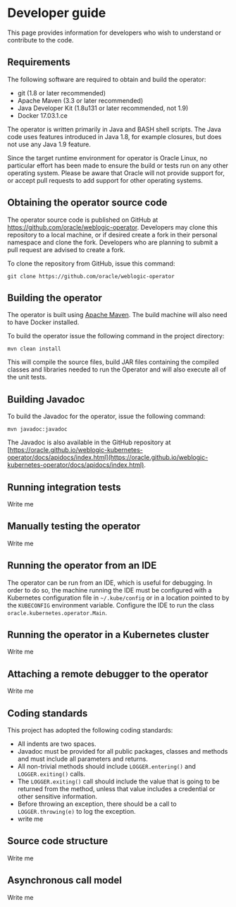 # Developer guide

This page provides information for developers who wish to understand or contribute to the code.

## Requirements

The following software are required to obtain and build the operator:

*	git (1.8 or later recommended)
*	Apache Maven (3.3 or later recommended)
*	Java Developer Kit (1.8u131 or later recommended, not 1.9)
*	Docker 17.03.1.ce

The operator is written primarily in Java and BASH shell scripts.  The Java code uses features introduced in Java 1.8, for example closures, but does not use any Java 1.9 feature.

Since the target runtime environment for operator is Oracle Linux, no particular effort has been made to ensure the build or tests run on any other operating system.  Please be aware that Oracle will not provide support for, or accept pull requests to add support for other operating systems.

## Obtaining the operator source code

The operator source code is published on GitHub at https://github.com/oracle/weblogic-operator.  Developers may clone this repository to a local machine, or if desired create a fork in their personal namespace and clone the fork.  Developers who are planning to submit a pull request are advised to create a fork.

To clone the repository from GitHub, issue this command:

```
git clone https://github.com/oracle/weblogic-operator
```

## Building the operator

The operator is built using [Apache Maven](http://maven.apache.org).  The build machine will also need to have Docker installed.  

To build the operator issue the following command in the project directory:

```
mvn clean install
```

This will compile the source files, build JAR files containing the compiled classes and libraries needed to run the Operator and will also execute all of the unit tests.

## Building Javadoc

To build the Javadoc for the operator, issue the following command:

```
mvn javadoc:javadoc
```

The Javadoc is also available in the GitHub repository at [https://oracle.github.io/weblogic-kubernetes-operator/docs/apidocs/index.html](https://oracle.github.io/weblogic-kubernetes-operator/docs/apidocs/index.html).

## Running integration tests

Write me

## Manually testing the operator

Write me

## Running the operator from an IDE

The operator can be run from an IDE, which is useful for debugging.  In order to do so, the machine running the IDE must be configured with a Kubernetes configuration file in `~/.kube/config` or in a location pointed to by the `KUBECONFIG` environment variable.
Configure the IDE to run the class `oracle.kubernetes.operator.Main`.

## Running the operator in a Kubernetes cluster

Write me

## Attaching a remote debugger to the operator

Write me

## Coding standards

This project has adopted the following coding standards:

* All indents are two spaces.
* Javadoc must be provided for all public packages, classes and methods and must include all parameters and returns.
* All non-trivial methods should include `LOGGER.entering()` and `LOGGER.exiting()` calls.
* The `LOGGER.exiting()` call should include the value that is going to be returned from the method, unless that value includes a credential or other sensitive information.
* Before throwing an exception, there should be a call to `LOGGER.throwing(e)` to log the exception.
* write me

## Source code structure

Write me

## Asynchronous call model

Write me
